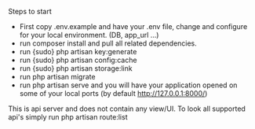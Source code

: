 Steps to start
- First copy .env.example and have your .env file, change and configure for your local environment. (DB, app_url ...)
- run composer install and pull all related dependencies.
- run {sudo} php artisan key:generate
- run {sudo} php artisan config:cache
- run {sudo} php artisan storage:link
- run php artisan migrate
- run php artisan serve and you will have your application opened on some of your local ports (by default http://127.0.0.1:8000/)

This is api server and does not contain any view/UI.
To look all supported api's simply run php artisan route:list
